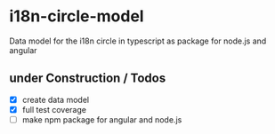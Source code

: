 # i18n-circle-model
Data model for the i18n circle in typescript as package for node.js and angular

## under Construction / Todos
- [x] create data model
- [x] full test coverage
- [ ] make npm package for angular and node.js
